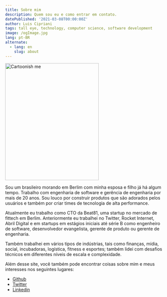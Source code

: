 ```yaml
---
title: Sobre mim
description: Quem sou eu e como entrar em contato.
datePublished: '2021-03-08T00:00:00Z'
author: Luis Cipriani
tags: tall eye, technology, computer science, software development
image: /ogImage.jpg
lang: pt-BR
alternate:
  - lang: en
    slug: about
---
```


<div class="float-right">
    <img src="/avatar.png" width="300" height="375" loading="lazy" alt="Cartoonish me" />
</div>

Sou um brasileiro morando em Berlim com minha esposa e filho já há algum tempo. Trabalho com engenharia de software e gerência de engenharia por mais de 20 anos. Sou louco por construir produtos que são adorados pelos usuários e também por criar times de tecnologia de alta performance.

Atualmente eu trabalho como CTO da Beat81, uma startup no mercado de fittech em Berlim. Anteriormente eu trabalhei no Twitter, Rocket Internet, Abril Digital e em startups em estágios iniciais até série B como engenheiro de software, desenvolvedor evangelista, gerente de produto ou gerente de engenharia.

Também trabalhei em vários tipos de indústrias, tais como finanças, mídia, social, incubadoras, logística, fitness e esportes; também lidei com desafios técnicos em diferentes níveis de escala e complexidade.

Além desse site, você também pode encontrar coisas sobre mim e meus interesses nos seguintes lugares:

- [Github](https://github.com/lfcipriani)
- [Twitter](https://twitter.com/lfcipriani)
- [Linkedin](https://www.linkedin.com/in/luiscipriani/)
